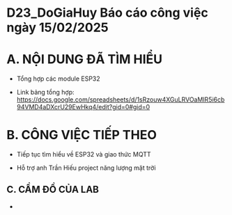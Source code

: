 # D23_DoGiaHuy Báo cáo công việc ngày 15/02/2025

# A. NỘI DUNG ĐÃ TÌM HIỂU

- Tổng hợp các module ESP32

- Link bảng tổng hợp: https://docs.google.com/spreadsheets/d/1sRzouw4XGuLRVOaMIR5i6cb94VMD4aDXcrU29EwHkq4/edit?gid=0#gid=0

# B. CÔNG VIỆC TIẾP THEO

- Tiếp tục tìm hiểu về ESP32 và giao thức MQTT

- Hỗ trợ anh Trần Hiếu project năng lượng mặt trời

## C. CẦM ĐỒ CỦA LAB

- 